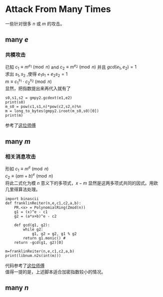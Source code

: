 # Attack From Many Times      
一些针对很多 $n$ 或 $m$ 的攻击。    


## many $e$     
### 共模攻击    
已知 $c_1\equiv m^{e_1}\pmod{n}$ and $c_2\equiv m^{e_2}\pmod{n}$  并且 $gcd(e_1,e_2)=1$    
求出 $s_1,s_2$ ,使得 $e_1s_1+e_2s_2=1$    
$m\equiv {c_1}^{s_1}\cdot {c_2}^{s_2} \pmod{n}$     
显然，把指数提出来再代入就有了    
```
s0,s1,s2 = gmpy2.gcdext(e1,e2)
print(s0)
m_s0 = pow(c1,s1,n)*pow(c2,s2,n)%n
m = long_to_bytes(gmpy2.iroot(m_s0,s0)[0])
print(m)
```
参考了[这位师傅](https://blog.csdn.net/XiongSiqi_blog/article/details/130836354)   






## many $m$    
### 相关消息攻击   
形如 $c_1\equiv m^e\pmod n$   
$c_2\equiv (am+b)^e\pmod n$    
将此二式化为模 $n$ 意义下的多项式，$x-m$ 显然是这两多项式共同的因式。用欧几里得算法处理。   
```
import binascii
def franklinReiter(n,e,c1,c2,a,b):
    PR.<x> = PolynomialRing(Zmod(n))
    g1 = (x)^e - c1
    g2 = (a*x+b)^e - c2

    def gcd(g1, g2):
        while g2:
            g1, g2 = g2, g1 % g2
        return g1.monic() # 
    return -gcd(g1, g2)[0]

m=franklinReiter(n,e,c1,c2,a,b)
print(libnum.n2s(int(m)))
```
代码参考了[这位师傅](https://blog.csdn.net/XiongSiqi_blog/article/details/130978226)   
值得一提的是，上述脚本适合加密指数较小的情况。   

## many $n$   
